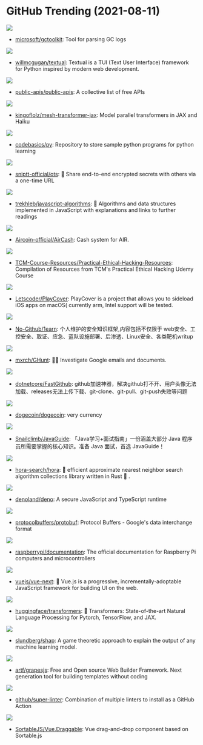 # GitHub Trending (2021-08-11)

![](https://img.shields.io/badge/Java-New%20208-green?style=flat-square&logo=appveyor)
- [microsoft/gctoolkit](https://github.com/microsoft/gctoolkit): Tool for parsing GC logs

![](https://img.shields.io/badge/Python-New%20411-green?style=flat-square&logo=appveyor)
- [willmcgugan/textual](https://github.com/willmcgugan/textual): Textual is a TUI (Text User Interface) framework for Python inspired by modern web development.

![](https://img.shields.io/badge/Python-New%20229-green?style=flat-square&logo=appveyor)
- [public-apis/public-apis](https://github.com/public-apis/public-apis): A collective list of free APIs

![](https://img.shields.io/badge/Python-New%2089-green?style=flat-square&logo=appveyor)
- [kingoflolz/mesh-transformer-jax](https://github.com/kingoflolz/mesh-transformer-jax): Model parallel transformers in JAX and Haiku

![](https://img.shields.io/badge/Jupyter%20Notebook-New%20192-green?style=flat-square&logo=appveyor)
- [codebasics/py](https://github.com/codebasics/py): Repository to store sample python programs for python learning

![](https://img.shields.io/badge/Go-New%20227-green?style=flat-square&logo=appveyor)
- [sniptt-official/ots](https://github.com/sniptt-official/ots): 🔐 Share end-to-end encrypted secrets with others via a one-time URL

![](https://img.shields.io/badge/JavaScript-New%20236-green?style=flat-square&logo=appveyor)
- [trekhleb/javascript-algorithms](https://github.com/trekhleb/javascript-algorithms): 📝 Algorithms and data structures implemented in JavaScript with explanations and links to further readings

![](https://img.shields.io/badge/none-New%2094-green?style=flat-square&logo=appveyor)
- [Aircoin-official/AirCash](https://github.com/Aircoin-official/AirCash): Cash system for AIR.

![](https://img.shields.io/badge/Python-New%20147-green?style=flat-square&logo=appveyor)
- [TCM-Course-Resources/Practical-Ethical-Hacking-Resources](https://github.com/TCM-Course-Resources/Practical-Ethical-Hacking-Resources): Compilation of Resources from TCM's Practical Ethical Hacking Udemy Course

![](https://img.shields.io/badge/Objective-C-New%2046-green?style=flat-square&logo=appveyor)
- [Letscoder/PlayCover](https://github.com/Letscoder/PlayCover): PlayCover is a project that allows you to sideload iOS apps on macOS( currently arm, Intel support will be tested.

![](https://img.shields.io/badge/C%2B%2B-New%2029-green?style=flat-square&logo=appveyor)
- [No-Github/1earn](https://github.com/No-Github/1earn): 个人维护的安全知识框架,内容包括不仅限于 web安全、工控安全、取证、应急、蓝队设施部署、后渗透、Linux安全、各类靶机writup

![](https://img.shields.io/badge/Python-New%2022-green?style=flat-square&logo=appveyor)
- [mxrch/GHunt](https://github.com/mxrch/GHunt): 🕵️‍♂️ Investigate Google emails and documents.

![](https://img.shields.io/badge/C%23-New%2043-green?style=flat-square&logo=appveyor)
- [dotnetcore/FastGithub](https://github.com/dotnetcore/FastGithub): github加速神器，解决github打不开、用户头像无法加载、releases无法上传下载、git-clone、git-pull、git-push失败等问题

![](https://img.shields.io/badge/C%2B%2B-New%2014-green?style=flat-square&logo=appveyor)
- [dogecoin/dogecoin](https://github.com/dogecoin/dogecoin): very currency

![](https://img.shields.io/badge/Java-New%2093-green?style=flat-square&logo=appveyor)
- [Snailclimb/JavaGuide](https://github.com/Snailclimb/JavaGuide): 「Java学习+面试指南」一份涵盖大部分 Java 程序员所需要掌握的核心知识。准备 Java 面试，首选 JavaGuide！

![](https://img.shields.io/badge/Rust-New%20424-green?style=flat-square&logo=appveyor)
- [hora-search/hora](https://github.com/hora-search/hora): 🚀 efficient approximate nearest neighbor search algorithm collections library written in Rust 🦀 .

![](https://img.shields.io/badge/Rust-New%2035-green?style=flat-square&logo=appveyor)
- [denoland/deno](https://github.com/denoland/deno): A secure JavaScript and TypeScript runtime

![](https://img.shields.io/badge/C%2B%2B-New%2017-green?style=flat-square&logo=appveyor)
- [protocolbuffers/protobuf](https://github.com/protocolbuffers/protobuf): Protocol Buffers - Google's data interchange format

![](https://img.shields.io/badge/HTML-New%2014-green?style=flat-square&logo=appveyor)
- [raspberrypi/documentation](https://github.com/raspberrypi/documentation): The official documentation for Raspberry Pi computers and microcontrollers

![](https://img.shields.io/badge/TypeScript-New%2044-green?style=flat-square&logo=appveyor)
- [vuejs/vue-next](https://github.com/vuejs/vue-next): 🖖 Vue.js is a progressive, incrementally-adoptable JavaScript framework for building UI on the web.

![](https://img.shields.io/badge/Python-New%2053-green?style=flat-square&logo=appveyor)
- [huggingface/transformers](https://github.com/huggingface/transformers): 🤗 Transformers: State-of-the-art Natural Language Processing for Pytorch, TensorFlow, and JAX.

![](https://img.shields.io/badge/Jupyter%20Notebook-New%2019-green?style=flat-square&logo=appveyor)
- [slundberg/shap](https://github.com/slundberg/shap): A game theoretic approach to explain the output of any machine learning model.

![](https://img.shields.io/badge/JavaScript-New%2027-green?style=flat-square&logo=appveyor)
- [artf/grapesjs](https://github.com/artf/grapesjs): Free and Open source Web Builder Framework. Next generation tool for building templates without coding

![](https://img.shields.io/badge/Shell-New%209-green?style=flat-square&logo=appveyor)
- [github/super-linter](https://github.com/github/super-linter): Combination of multiple linters to install as a GitHub Action

![](https://img.shields.io/badge/JavaScript-New%2015-green?style=flat-square&logo=appveyor)
- [SortableJS/Vue.Draggable](https://github.com/SortableJS/Vue.Draggable): Vue drag-and-drop component based on Sortable.js

